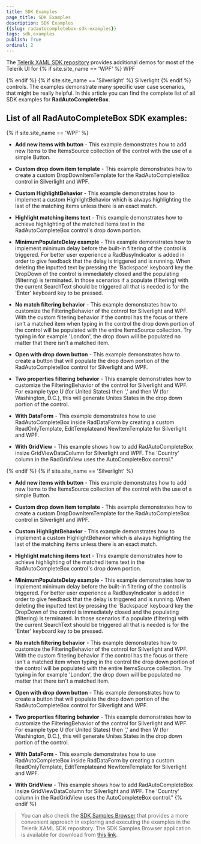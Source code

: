 ```yaml
---
title: SDK Examples
page_title: SDK Examples
description: SDK Examples
{{slug: radautocompletebox-sdk-examples}}
tags: sdk,examples
publish: True
ordinal: 2
---
```



The [Telerik XAML SDK repository](https://github.com/telerik/xaml-sdk/tree/master/) provides additional demos for most of the Telerik UI for 
  {% if site.site_name == 'WPF' %}
WPF

 {% endif %}
  {% if site.site_name == 'Silverlight' %}
Silverlight
 {% endif %} controls. The examples demonstrate many specific user case scenarios, that might be really helpful. In this article you can find the complete list of all SDK examples for __RadAutoCompleteBox__.

## List of all RadAutoCompleteBox SDK examples:
  {% if site.site_name == 'WPF' %}


* __Add new items with button__ - This example demonstrates how to add new Items to the ItemsSource collection of the control with the use of a simple Button.

* __Custom drop down item template__ - This example demonstrates how to create a custom DropDownItemTemplate for the RadAutoCompleteBox control in Silverlight and WPF.

* __Custom HighlightBehavior__ - 
This example demonstrates how to implement a custom HighlightBehavior which is always highlighting the last of the matching items unless there is an exact match.

* __Highlight matching items text__ - This example demonstrates how to achieve highlighting of the matched items text in the RadAutoCompleteBox control's drop down portion.

* __MinimumPopulateDelay example__ - 
This example demonstrates how to implement minimum delay before the built-in filtering of the control is triggered. For better user experience a RadBusyIndicator is added in order to give feedback that the delay is triggered and is running.
When deleting the inputted text by pressing the 'Backspace' keyboard key the DropDown of the control is immediately closed and the populating (filtering) is terminated. In those scenarios if a populate (filtering) with the current SearchText should be triggered all that is needed is for the 'Enter' keyboard key to be pressed.

* __No match filtering behavior__ - This example demonstrates how to customize the FilteringBehavior of the cotnrol for Silverlight and WPF. With the custom filtering behavior if the control has the focus or there isn't a matched item when typing in the control  the drop down portion of the control will be populated with the entire ItemsSource collection. Try typing in for example  'London', the drop down will be populated no matter that there isn't a matched item.

* __Open with drop down button__ - This example demonstrates how to create a button that will populate the drop down portion of the RadAutoCompleteBox control for Silverlight and WPF.

* __Two properties filtering behavior__ - This example demonstrates how to customize the FilteringBehavior of the control for Silverlight and WPF. For example type U (for United States) then ',' and then W (for Washington, D.C.), this will generate  Unites States in the drop down portion of the control.

* __With DataForm__ - This example demonstrates how to use RadAutoCompleteBox inside RadDataForm by creating a custom ReadOnlyTemplate, EditTemplateand NewItemTemplate for Silverlight and WPF.

* __With GridView__ - This example shows how to add RadAutoCompleteBox insize GridViewDataColumn for Silverlight and WPF. The 'Country' column in the RadGridView uses the AutoCompleteBox control."

 {% endif %}
  {% if site.site_name == 'Silverlight' %}


* __Add new items with button__ - This example demonstrates how to add new Items to the ItemsSource collection of the control with the use of a simple Button.

* __Custom drop down item template__ - This example demonstrates how to create a custom DropDownItemTemplate for the RadAutoCompleteBox control in Silverlight and WPF.

* __Custom HighlightBehavior__ - 
This example demonstrates how to implement a custom HighlightBehavior which is always highlighting the last of the matching items unless there is an exact match.

* __Highlight matching items text__ - This example demonstrates how to achieve highlighting of the matched items text in the RadAutoCompleteBox control's drop down portion.

* __MinimumPopulateDelay example__ - 
This example demonstrates how to implement minimum delay before the built-in filtering of the control is triggered. For better user experience a RadBusyIndicator is added in order to give feedback that the delay is triggered and is running.
When deleting the inputted text by pressing the 'Backspace' keyboard key the DropDown of the control is immediately closed and the populating (filtering) is terminated. In those scenarios if a populate (filtering) with the current SearchText should be triggered all that is needed is for the 'Enter' keyboard key to be pressed.

* __No match filtering behavior__ - This example demonstrates how to customize the FilteringBehavior of the cotnrol for Silverlight and WPF. With the custom filtering behavior if the control has the focus or there isn't a matched item when typing in the control  the drop down portion of the control will be populated with the entire ItemsSource collection. Try typing in for example  'London', the drop down will be populated no matter that there isn't a matched item.

* __Open with drop down button__ - This example demonstrates how to create a button that will populate the drop down portion of the RadAutoCompleteBox control for Silverlight and WPF.

* __Two properties filtering behavior__ - This example demonstrates how to customize the FilteringBehavior of the control for Silverlight and WPF. For example type U (for United States) then ',' and then W (for Washington, D.C.), this will generate  Unites States in the drop down portion of the control.

* __With DataForm__ - This example demonstrates how to use RadAutoCompleteBox inside RadDataForm by creating a custom ReadOnlyTemplate, EditTemplateand NewItemTemplate for Silverlight and WPF.

* __With GridView__ - This example shows how to add RadAutoCompleteBox insize GridViewDataColumn for Silverlight and WPF. The 'Country' column in the RadGridView uses the AutoCompleteBox control."
 {% endif %}

>You can also check the [SDK Samples Browser](04a05d1d-932d-44a9-be12-f252b6deddf8) that provides a more convenient approach in exploring and executing the examples in the Telerik XAML SDK repository. The SDK Samples Browser application is available for download from [this link](http://demos.telerik.com/xaml-sdkbrowser/).

